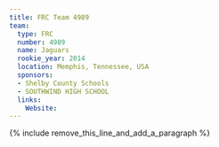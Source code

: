```yaml
---
title: FRC Team 4989
team:
  type: FRC
  number: 4989
  name: Jaguars
  rookie_year: 2014
  location: Memphis, Tennessee, USA
  sponsors:
  - Shelby County Schools
  - SOUTHWIND HIGH SCHOOL
  links:
    Website:
---
```


{% include remove_this_line_and_add_a_paragraph %}